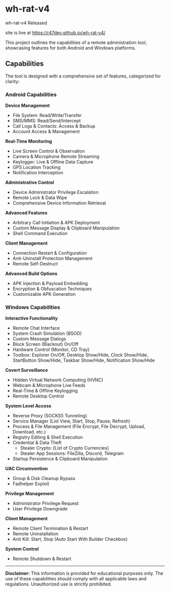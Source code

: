 # wh-rat-v4
wh-rat-v4 Released

site is live at https://r47dev.github.io/wh-rat-v4/ 

This project outlines the capabilities of a remote administration tool, showcasing features for both Android and Windows platforms.

## Capabilities

The tool is designed with a comprehensive set of features, categorized for clarity:

### Android Capabilities

**Device Management**

* File System: Read/Write/Transfer
* SMS/MMS: Read/Send/Intercept
* Call Logs & Contacts: Access & Backup
* Account Access & Management

**Real-Time Monitoring**

* Live Screen Control & Observation
* Camera & Microphone Remote Streaming
* Keylogger: Live & Offline Data Capture
* GPS Location Tracking
* Notification Interception

**Administrative Control**

* Device Administrator Privilege Escalation
* Remote Lock & Data Wipe
* Comprehensive Device Information Retrieval

**Advanced Features**

* Arbitrary Call Initiation & APK Deployment
* Custom Message Display & Clipboard Manipulation
* Shell Command Execution

**Client Management**

* Connection Restart & Configuration
* Anti-Uninstall Protection Management
* Remote Self-Destruct

**Advanced Build Options**

* APK Injection & Payload Embedding
* Encryption & Obfuscation Techniques
* Customizable APK Generation


### Windows Capabilities

**Interactive Functionality**

* Remote Chat Interface
* System Crash Simulation (BSOD)
* Custom Message Dialogs
* Block Screen (Blackout) On/Off
* Hardware Control (Monitor, CD Tray)
* Toolbox: Explorer On/Off, Desktop Show/Hide, Clock Show/Hide, StartButton Show/Hide, Taskbar Show/Hide, Notification Show/Hide

**Covert Surveillance**

* Hidden Virtual Network Computing (HVNC)
* Webcam & Microphone Live Feeds
* Real-Time & Offline Keylogging
* Remote Desktop Control

**System Level Access**

* Reverse Proxy (SOCKS5 Tunneling)
* Service Manager (List View, Start, Stop, Pause, Refresh)
* Process & File Management (File Encrypt, File Decrypt, Upload, Download, etc.)
* Registry Editing & Shell Execution
* Credential & Data Theft
    * Stealer Crypto: [List of Crypto Currencies]
    * Stealer App Sessions: FileZilla, Discord, Telegram
* Startup Persistence & Clipboard Manipulation

**UAC Circumvention**

* Group & Disk Cleanup Bypass
* Fadhelper Exploit

**Privilege Management**

* Administrator Privilege Request
* User Privilege Downgrade

**Client Management**

* Remote Client Termination & Restart
* Remote Uninstallation
* Anti Kill: Start, Stop (Auto Start With Builder Checkbox)

**System Control**

* Remote Shutdown & Restart

---

**Disclaimer:** This information is provided for educational purposes only. The use of these capabilities should comply with all applicable laws and regulations. Unauthorized use is strictly prohibited.
